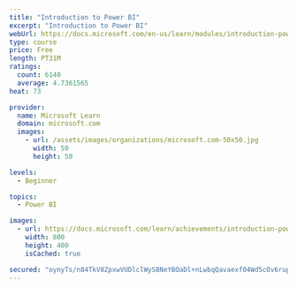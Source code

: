```yaml
---
title: "Introduction to Power BI"
excerpt: "Introduction to Power BI"
webUrl: https://docs.microsoft.com/en-us/learn/modules/introduction-power-bi/
type: course
price: Free
length: PT31M
ratings:
  count: 6140
  average: 4.7361565
heat: 73

provider:
  name: Microsoft Learn
  domain: microsoft.com
  images:
    - url: /assets/images/organizations/microsoft.com-50x50.jpg
      width: 50
      height: 50

levels:
  - Beginner

topics:
  - Power BI

images:
  - url: https://docs.microsoft.com/learn/achievements/introduction-power-bi-social.png
    width: 800
    height: 400
    isCached: true

secured: "oynyTs/n84TkV8ZpxwVUDlclWyS8NeYBOaDl+nLwbqQavaexf04Wd5cOv6rupsKXB60ylCUekTQmk5gLCJU6GMGDAEjUgLQpLmKGfcBUo5tlZE1uGpltM4GLjnr764FDH8oPl9RiMpGLC/nRcjVGDscRyJJjcHemM7XMKuLofjRcNTRd4XRmBze+WFllgUAD2MEdNkMxg+lmWhyFxQt78GEyGg2QP6jgYqyQWsExQytLY6EMMOygwhRTy6DEQzk5MPDhGHReO0Z7QOUOy2iLKfmfWKCmIgODtGKo6vZi0AqXcZ1d8lOokWzEzDo3x9HRExQmHuIO9voa9XjbRN5En0u7/tFMoKviYQIQO9a+aOIkTWI4GOBkZjdCdP8DmiZv3/J0B9Ex522yV9cUrZrJd7E3ABZRqlitNF7xT30Y78s=;YLETfOCDTaMTPo2DT1iz2A=="
---
```


